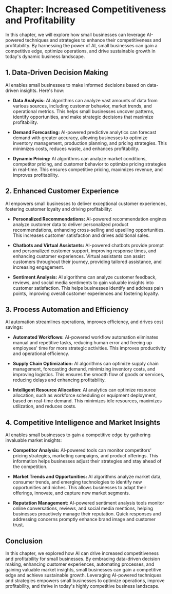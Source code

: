 Chapter: Increased Competitiveness and Profitability
====================================================

In this chapter, we will explore how small businesses can leverage AI-powered techniques and strategies to enhance their competitiveness and profitability. By harnessing the power of AI, small businesses can gain a competitive edge, optimize operations, and drive sustainable growth in today's dynamic business landscape.

**1. Data-Driven Decision Making**
----------------------------------

AI enables small businesses to make informed decisions based on data-driven insights. Here's how:

* **Data Analysis:** AI algorithms can analyze vast amounts of data from various sources, including customer behavior, market trends, and operational metrics. This helps small businesses uncover patterns, identify opportunities, and make strategic decisions that maximize profitability.

* **Demand Forecasting:** AI-powered predictive analytics can forecast demand with greater accuracy, allowing businesses to optimize inventory management, production planning, and pricing strategies. This minimizes costs, reduces waste, and enhances profitability.

* **Dynamic Pricing:** AI algorithms can analyze market conditions, competitor pricing, and customer behavior to optimize pricing strategies in real-time. This ensures competitive pricing, maximizes revenue, and improves profitability.

**2. Enhanced Customer Experience**
-----------------------------------

AI empowers small businesses to deliver exceptional customer experiences, fostering customer loyalty and driving profitability:

* **Personalized Recommendations:** AI-powered recommendation engines analyze customer data to deliver personalized product recommendations, enhancing cross-selling and upselling opportunities. This increases customer satisfaction and drives additional sales.

* **Chatbots and Virtual Assistants:** AI-powered chatbots provide prompt and personalized customer support, improving response times, and enhancing customer experiences. Virtual assistants can assist customers throughout their journey, providing tailored assistance, and increasing engagement.

* **Sentiment Analysis:** AI algorithms can analyze customer feedback, reviews, and social media sentiments to gain valuable insights into customer satisfaction. This helps businesses identify and address pain points, improving overall customer experiences and fostering loyalty.

**3. Process Automation and Efficiency**
----------------------------------------

AI automation streamlines operations, improves efficiency, and drives cost savings:

* **Automated Workflows:** AI-powered workflow automation eliminates manual and repetitive tasks, reducing human error and freeing up employees' time for more strategic activities. This improves productivity and operational efficiency.

* **Supply Chain Optimization:** AI algorithms can optimize supply chain management, forecasting demand, minimizing inventory costs, and improving logistics. This ensures the smooth flow of goods or services, reducing delays and enhancing profitability.

* **Intelligent Resource Allocation:** AI analytics can optimize resource allocation, such as workforce scheduling or equipment deployment, based on real-time demand. This minimizes idle resources, maximizes utilization, and reduces costs.

**4. Competitive Intelligence and Market Insights**
---------------------------------------------------

AI enables small businesses to gain a competitive edge by gathering invaluable market insights:

* **Competitor Analysis:** AI-powered tools can monitor competitors' pricing strategies, marketing campaigns, and product offerings. This information helps businesses adjust their strategies and stay ahead of the competition.

* **Market Trends and Opportunities:** AI algorithms analyze market data, consumer trends, and emerging technologies to identify new opportunities and niches. This allows businesses to adapt their offerings, innovate, and capture new market segments.

* **Reputation Management:** AI-powered sentiment analysis tools monitor online conversations, reviews, and social media mentions, helping businesses proactively manage their reputation. Quick responses and addressing concerns promptly enhance brand image and customer trust.

**Conclusion**
--------------

In this chapter, we explored how AI can drive increased competitiveness and profitability for small businesses. By embracing data-driven decision making, enhancing customer experiences, automating processes, and gaining valuable market insights, small businesses can gain a competitive edge and achieve sustainable growth. Leveraging AI-powered techniques and strategies empowers small businesses to optimize operations, improve profitability, and thrive in today's highly competitive business landscape.
